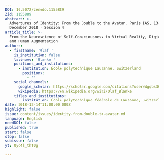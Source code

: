 ```yaml
---
DOI: 10.5072/zenodo.1155889
Zid: 1155889
abstract: >-
  Adventures of Identity: From the Double to the Avatar. Paris IAS, 13-14
  December 2018 - Session 4
article_title: >-
  From the Neuroscience of Self-Consciousness to Virtual Reality, Digiceuticals,
  and Human Augmentation
authors:
  - firstname: 'Olaf '
    is_institution: false
    lastname: 'Blanke '
    positions_and_institutions:
      - institution: École polytechnique Lausanne, Switzerland
        positions:
          - ''
    social_channels:
      google_scholar: https://scholar.google.com/citations?user=Wgqbs30AAAAJ&hl=en
      wikipedia: https://en.wikipedia.org/wiki/Olaf_Blanke
    titles_and_institutions:
      - institution: École polytechnique fédérale de Lausanne, Switzerland
date: 2018-12-14T11:00:00.000Z
highlight: false
issue: content/issues/identity-from-double-to-avatar.md
language: English
needDOI: false
published: true
start: false
stop: false
subissue: false
yt: 0yd4l_thT0g

---
```


<Youtube yt="0yd4l_thT0g" caption="From the Neuroscience of Self-Consciousness to Virtual Reality, Digiceuticals, and Human Augmentation"></Youtube>